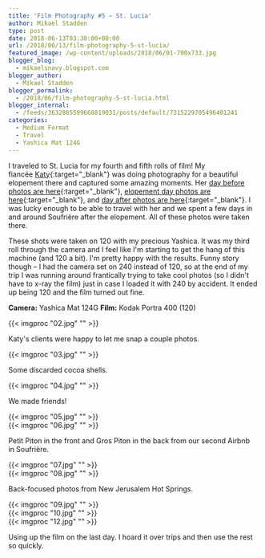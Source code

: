 ```yaml
---
title: 'Film Photography #5 – St. Lucia'
author: Mikael Stadden
type: post
date: 2018-06-13T03:30:00+00:00
url: /2018/06/13/film-photography-5-st-lucia/
featured_image: /wp-content/uploads/2018/06/01-700x733.jpg
blogger_blog:
  - mikaelsnavy.blogspot.com
blogger_author:
  - Mikael Stadden
blogger_permalink:
  - /2018/06/film-photography-5-st-lucia.html
blogger_internal:
  - /feeds/3632865599668819031/posts/default/7315229705496401241
categories:
  - Medium Format
  - Travel
  - Yashica Mat 124G
---
```


I traveled to St. Lucia for my fourth and fifth rolls of film! My fiancée [Katy](http://www.katyweaver.com/){:target=\"_blank\"} was doing photography for a beautiful elopement there and captured some amazing moments. Her [day before photos are here](https://katyweaverblog.com/2018/04/21/st-lucia-pre-wedding-photos-calabash-cove/){:target=\"_blank\"}, [elopement day photos are here](https://katyweaverblog.com/2018/04/25/calabash-cove-st-lucia-wedding/){:target=\"_blank\"}, and [day after photos are here](https://katyweaverblog.com/2018/05/16/wedding-photos-soufriere-st-lucia/){:target=\"_blank\"}. I was lucky enough to be able to travel with her and we spent a few days in and around Soufrière after the elopement. All of these photos were taken there.

These shots were taken on 120 with my precious Yashica. It was my third roll through the camera and I feel like I'm starting to get the hang of this machine (and 120 a bit). I'm pretty happy with the results. Funny story though – I had the camera set on 240 instead of 120, so at the end of my trip I was running around frantically trying to take cool photos (so I didn't have to x-ray the film) just in case I loaded it with 240 by accident. It ended up being 120 and the film turned out fine.

**Camera:** Yashica Mat 124G
**Film:** Kodak Portra 400 (120)

{{< imgproc "02.jpg" "" >}}

Katy's clients were happy to let me snap a couple photos.

{{< imgproc "03.jpg" "" >}}

Some discarded cocoa shells.

{{< imgproc "04.jpg" "" >}}

We made friends!

{{< imgproc "05.jpg" "" >}}
<br />
{{< imgproc "06.jpg" "" >}}

Petit Piton in the front and Gros Piton in the back from our second Airbnb in Soufrière.

{{< imgproc "07.jpg" "" >}}
<br />
{{< imgproc "08.jpg" "" >}}

Back-focused photos from New Jerusalem Hot Springs.

{{< imgproc "09.jpg" "" >}}
<br />
{{< imgproc "10.jpg" "" >}}
<br />
{{< imgproc "12.jpg" "" >}}

Using up the film on the last day. I hoard it over trips and then use the rest so quickly.
